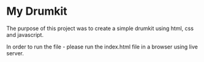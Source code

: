 # My Drumkit

The purpose of this project was to create a simple drumkit using html, css and javascript. 

In order to run the file - please run the index.html file in a browser using live server.

